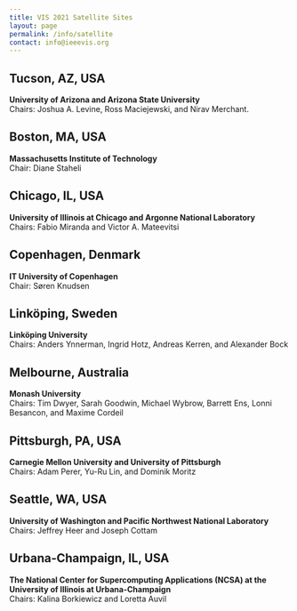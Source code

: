 ```yaml
---
title: VIS 2021 Satellite Sites
layout: page
permalink: /info/satellite
contact: info@ieeevis.org
---
```


## Tucson, AZ, USA
**University of Arizona and Arizona State University**<br>
Chairs: Joshua A. Levine, Ross Maciejewski, and Nirav Merchant.

## Boston, MA, USA
**Massachusetts Institute of Technology**<br>
Chair: Diane Staheli

## Chicago, IL, USA
**University of Illinois at Chicago and Argonne National Laboratory**<br>
Chairs: Fabio Miranda and Victor A. Mateevitsi

## Copenhagen, Denmark
**IT University of Copenhagen**<br>
Chair: Søren Knudsen

## Linköping, Sweden
**Linköping University**<br>
Chairs: Anders Ynnerman, Ingrid Hotz, Andreas Kerren, and Alexander Bock

## Melbourne, Australia
**Monash University**<br>
Chairs: Tim Dwyer, Sarah Goodwin, Michael Wybrow, Barrett Ens, Lonni Besancon, and Maxime Cordeil

## Pittsburgh, PA, USA
**Carnegie Mellon University and University of Pittsburgh**<br>
Chairs: Adam Perer, Yu-Ru Lin, and Dominik Moritz

## Seattle, WA, USA
**University of Washington and Pacific Northwest National Laboratory**<br>
Chairs: Jeffrey Heer and Joseph Cottam

## Urbana-Champaign, IL, USA
**The National Center for Supercomputing Applications (NCSA) at the University of Illinois at Urbana-Champaign**<br>
Chairs: Kalina Borkiewicz and Loretta Auvil
